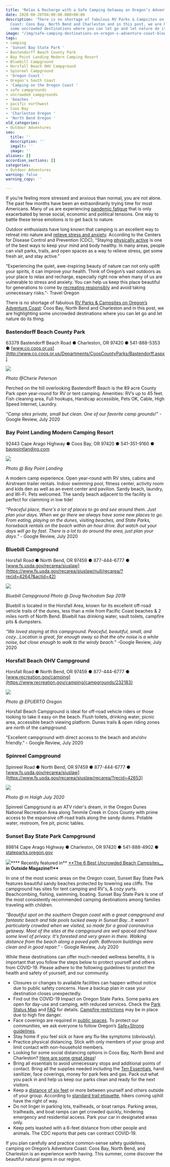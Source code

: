 ```yaml
---
title: 'Relax & Recharge with a Safe Camping Getaway on Oregon’s Adventure Coast '
date: 2020-08-26T04:00:00.000+00:00
description: 'There is no shortage of fabulous RV Parks & Campsites on Oregon’s Adventure
  Coast: Coos Bay, North Bend and Charleston and in this post, we are highlighting
  some uncrowded destinations where you can let go and let nature do its thing.'
image: "/img/safe-camping-destinations-on-oregon-s-adventure-coast-blog-695x322-jpg.jpg"
tags:
- camping
- 'Sunset Bay State Park '
- Bastendorff Beach County Park
- Bay Point Landing Modern Camping Resort
- Bluebill Campground
- Horsfall Beach OHV Campground
- Spinreel Campground
- 'Oregon Coast '
- Oregon's South Coast
- 'Camping on the Oregon Coast '
- safe campgrounds
- uncrowded campgrounds
- 'beaches '
- pacific northwest
- Coos Bay
- 'Charleston Oregon '
- 'North Bend Oregon '
old_categories:
- Outdoor Adventures
seo:
  title: ''
  description: ''
  imgalt: ''
  image: ''
aliases: []
accordion_sections: []
categories:
- Outdoor Adventures
warning: false
warning_copy: ''

---
```

If you’re feeling more stressed and anxious than normal, you are not alone. The past few months have been an extraordinarily trying time for most Americans. Many of us are experiencing [pandemic fatigue](https://www.hopkinsmedicine.org/health/conditions-and-diseases/coronavirus/how-to-deal-with-coronavirus-burnout-and-pandemic-fatigue) that is only exacerbated by tense social, economic and political tensions. One way to battle these tense emotions is to get back to nature.

Outdoor enthusiasts have long known that camping is an excellent way to retreat into nature and [relieve stress and anxiety](https://www.justraveling.com/alternative-travel/how-camping-can-relieve-stress-anxiety/). According to the Centers for Disease Control and Prevention (CDC), “Staying [physically active](https://www.cdc.gov/physicalactivity/index.html) is one of the best ways to keep your mind and body healthy. In many areas, people can visit parks, trails, and open spaces as a way to relieve stress, get some fresh air, and stay active.”

“Experiencing the quiet, awe-inspiring beauty of nature can not only uplift your spirits, it can improve your health. Think of Oregon’s vast outdoors as your place to relax and recharge, especially right now when many of us are vulnerable to stress and anxiety. You can help us keep this place beautiful for generations to come by [recreating responsibly](https://traveloregon.com/things-to-do/outdoor-recreation/take-care-out-there/) and avoid taking unnecessary risks.”- Travel Oregon

There is no shortage of fabulous [RV Parks & Campsites on Oregon’s Adventure Coast](https://www.oregonsadventurecoast.com/lodging/): Coos Bay, North Bend and Charleston and in this post, we are highlighting some uncrowded destinations where you can let go and let nature do its thing.

### Bastendorff Beach County Park

63379 Bastendorff Beach Road ⚈ Charleston, OR 97420 ⚈ 541-888-5353 ⚈ [www.co.coos.or.us](http://www.co.coos.or.us/Departments/CoosCountyParks/Bastendorff.aspx)

![](/img/bastendorf-google-images-september-2016-cherie-peterson.png)

_Photo @Cherie Peterson_

Perched on the hill overlooking Bastendorff Beach is the 89 acre County Park open year-round for RV or tent camping. Amenities: RV’s up to 45 feet. Fish cleaning area, Full hookups, Handicap accessible, Pets OK, Cable, High Speed Internet, Laundry.

_“Camp sites private, small but clean. One of our favorite camp grounds!” -_ Google Review, July 2020

### Bay Point Landing Modern Camping Resort

92443 Cape Arago Highway ⚈ Coos Bay, OR 97420 ⚈ 541-351-9160 ⚈ [baypointlanding.com](https://baypointlanding.com/)

![](/img/image-bay-point-landing-via-google-jul-2020.png)

_Photo @ Bay Point Landing_

A modern camp experience. Open year-round with RV sites, cabins and Airstream trailer rentals. Indoor swimming pool, fitness center, activity room and kids den as well as an event center and pavilion. Sandy beach, laundry, and Wi-Fi. Pets welcomed. The sandy beach adjacent to the facility is perfect for clamming in low tide!

_“Peaceful place, there's a lot of places to go and see around them. Just plan your days. When we go there we always have some new places to go. From eating, playing on the dunes, visiting beaches, and State Parks, horseback rentals on the beach within an hour drive. But watch out your days will go by fast. There is a lot to do around the area, just plan your days.”_ - Google Review, July 2020

### Bluebill Campground

Horsfall Road ⚈ North Bend, OR 97459 ⚈ 877-444-6777 ⚈ [www.fs.usda.gov/recarea/siuslaw](https://www.fs.usda.gov/recarea/siuslaw/null/recarea/?recid=42647&actid=42)

![](/img/bluebill-campground-photo-doug-nechodom-sep-2019.png)

_Bluebill Campground Photo @ Doug Nechodom Sep 2019_

Bluebill is located in the Horsfall Area, known for its excellent off-road vehicle trails of the dunes, less than a mile from Pacific Coast beaches & 2 miles north of North Bend. Bluebill has drinking water, vault toilets, campfire pits & dumpsters.

_“We loved staying at this campground. Peaceful, beautiful, small, and cozy...Location is great, far enough away so that the ohv noise is a white noise, but close enough to walk to the windy beach.”_ -Google Review, July 2020

### Horsfall Beach OHV Campground

Horsfall Road ⚈ North Bend, OR 97459 ⚈ 877-444-6777 ⚈ [www.recreation.gov/camping](https://www.recreation.gov/camping/campgrounds/232183)

![](/img/horsfall-beach-ohv-campground-photo-epuerto-oregon-google-may-2020.png)

_Photo @ EPUERTO Oregon_

Horsfall Beach Campground is ideal for off-road vehicle riders or those looking to take it easy on the beach. Flush toilets, drinking water, picnic area, accessible beach viewing platform. Dunes trails & open riding zones are north of the campground.

“Excellent campground with direct access to the beach and atv/ohv friendly.” - Google Review, July 2020

### Spinreel Campground

Spinreel Road ⚈ North Bend, OR 97459 ⚈ 877-444-6777 ⚈ [www.fs.usda.gov/recarea/siuslaw](https://www.fs.usda.gov/recarea/siuslaw/recarea/?recid=42653)

![](/img/safe-camping-destinations-on-oregon-s-adventure-coast-blog-695x322-jpg.jpg)

_Photo @ m Haigh July 2020_

Spinreel Campground is an ATV rider's dream, in the Oregon Dunes National Recreation Area along Tenmile Creek in Coos County with prime access to the expansive off-road trails along the sandy dunes. Potable water, restroom, fire pit, picnic tables.

### Sunset Bay State Park Campground

89814 Cape Arago Highway ⚈ Charleston, OR 97420 ⚈ 541-888-4902 ⚈ [stateparks.oregon.gov](https://stateparks.oregon.gov/index.cfm?do=park.profile&parkId=70)

![](/img/sunset-bay-campground-3-scaled.jpg)**** Recently featured in** [**The 6 Best Uncrowded Beach Campsites__](https://www.outsideonline.com/2414071/best-uncrowded-beach-camping-us) __in Outside Magazine!!**__

In one of the most scenic areas on the Oregon coast, Sunset Bay State Park features beautiful sandy beaches protected by towering sea cliffs. The campground has sites for tent camping and RV's, & cozy yurts. Beachcombing, fishing, swimming, boating. Sunset Bay State Park is one of the most consistently recommended camping destinations among families traveling with children.

_“Beautiful spot on the southern Oregon coast with a great campground and fantastic beach and tide pools tucked away in Sunset Bay...It wasn't particularly crowded when we visited, so made for a good coronavirus getaway. Most of the sites at the campground are well spaced and have some level of privacy. It's forested and very green in there. Walking distance from the beach along a paved path. Bathroom buildings were clean and in good repair.”_ - Google Review, July 2020

While these destinations can offer much-needed wellness benefits, it is important that you follow the steps below to protect yourself and others from COVID-19. Please adhere to the following guidelines to protect the health and safety of yourself, and our community.

* Closures or changes to available facilities can happen without notice due to public safety concerns. Have a backup plan in case your destination closes unexpectedly.
* Find out the COVID-19 Impact on Oregon State Parks. Some parks are open for day-use and camping, with reduced services. Check the [Park Status Map](https://stateparks.oregon.gov/index.cfm?do=visit.status) and [FAQ](https://stateparks.oregon.gov/index.cfm?do=v.feature-article&articleId=272) for details. [Campfire restrictions](https://stateparks.oregon.gov/index.cfm?do=v.feature-article&articleId=285) may be in place due to high fire danger.
* Face coverings are required in [public spaces](https://sharedsystems.dhsoha.state.or.us/DHSForms/Served/le2288K.pdf). To protect our communities, we ask everyone to follow Oregon’s [Safe+Strong guidelines](https://govstatus.egov.com/reopening-oregon).
* Stay home if you feel sick or have any flu-like symptoms (obviously).
* Practice physical distancing. Stick with only members of your group and limit contact with non-household members.
* Looking for some social distancing options in Coos Bay, North Bend and Charleston? [Here are some great ideas](https://www.oregonsadventurecoast.com/blog/five-fun-ways-to-social-distance-on-oregon-s-adventure-coast/)!
* Bring all essentials to avoid unnecessary stops and additional points of contact. Bring all the supplies needed including the [Ten Essentials](https://www.nps.gov/articles/10essentials.htm), hand sanitizer, face coverings, money for park fees and gas. Pack out what you pack in and help us keep our parks clean and ready for the next visitors.
* Keep a [distance of six feet](https://www.cdc.gov/coronavirus/2019-ncov/prepare/transmission.html) or more between yourself and others outside of your group. According to [standard trail etiquette](https://www.rei.com/blog/hike/trail-etiquette-who-has-the-right-of-way), hikers coming uphill have the right of way.
* Do not linger in parking lots, trailheads, or boat ramps. Parking areas, trailheads, and boat ramps can get crowded quickly, hindering emergency and residential access. Park your car in designated areas only.
* Keep pets leashed with a 6-feet distance from other people and animals. The CDC reports that pets can contract COVID-19.

If you plan carefully and practice common-sense safety guidelines, camping on Oregon’s Adventure Coast: Coos Bay, North Bend, and Charleston is an experience worth having. This summer, come discover the beautiful natural gems in our region.